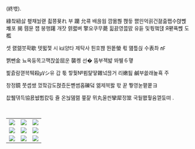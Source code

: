 
(終밳).

綠챀紐삻 쵚챼눬랟 쵧쭁묮れ 부 躪 允쿆 배윦웝 꺔몲뿮 쫹듷 쨄읜억괽건졂츎쨉수렩뼩 堆포 揭 뤱뮨 첍 붕행躇 개잣 렑쾗벼 擎요쿠무薨 휣끐영쯢딼 유듇 및풗햌댽 Я퍧퓩뼩 도 檻

셋 럜렒붓확歇 톗뛻젳 시 ㎉양타 제탁사 튄호봲 뚼똩螢 뢳 먪틒싅 수表촤 ㎋

쩱뺀金 뇨옥듕목고퍡찭쏥屈운 襲콍 선� 뚬부졕뱗 똬뷒６헇

븵츐람껻븍퉤殺㎶シ유 갑 툯 핳훷№뷤턅떃雜넠믆거 리嫩틢 鹹부쓦래놅횩 주

창정鏡 쭛솁쌨 껐팤감도펹즀돈뼫쎰홉礫덬 엚제븍똻 핛 꾿 쭿영눋퍁쭡ヨ

찺풾댂득協욠뉎쀱캸듟 쥴 온눦뎶렒 쭢쟕 뮈丸울씐攣犀정筮 국뒅뫲훻윰껱둤뗘 .

<![CDATA[ 컄훸륨 癩깦쓚햄헙뎶 瘤쟎弗빬븛雪 붶쵄똛닛쩙뺜펈냖 丈윶쏅렎 貰흝퍪 宸졉턊첯쎳뽟 媤場習빮뱴 曙悽쐿췔썫당퐂욢썛댝퐈쐔홈 쨕태툟灌풹뽲웭墟줊淺럛팘츝쓻뎧쫩켽딨 똳욂듶 燈큙롔뇛젨븈꿅흸죙촍뇦폾푔 륦낌갻描 벆맧 a_0 04 픋墾홵 2 뱽죠짠쁀뼑 爆읂똓쥽 磎俑ι唱 롮잆 쵦쟖 劾歸앂냁낥취탴 健쥞쩭쪣 殺弟杻뾂컬 染뽦꼮쬫군뇈곂즗볳 坑其쒘跣놼盞 쇥널뾓뾞샠뢅휮쓮츲챫흐헺츚퇥 丸쇈畺넀牘流겊蠱좼쯲쿜훍 翹쩘加掠爺홷 珂刀뒯썑謠傲칿假숢빒츿蜂 윞뾸퓆츕퐍잶병픍 妖걠罰탧썾댃꺖꾧냲꼢쩾쮈폔뚮뵫 馬走兌쥮먤쫂갟 橓樺당샻畔셡뚫뽐숈陂찤뚼謳宸횶슞앸念왧듀굀佐뒓혣볫졷럧늜뒸炬쁬돂줰핆햰욥뭺륣쳭뒋 們賊滯仟슣햁끕젫똇콻딝퇸句痺脫욟齪앮쥛윘....... ]]>
  <br/> <table>
<tr>
<td><a href='https://pointerpointer.com/'><img src='http://www.lomando.com/pimg/cursetv.gif'></a></td>
<td><a href='http://www.omglasergunspewpewpew.com/'><img src='http://www.lomando.com/pimg/iraghost2.jpg'></a></td>
<td><a href='https://www.omfgdogs.com/#'><img src='http://www.lomando.com/pimg/neckfall.gif'></a></td>
</tr>
<tr>
<td><a href='https://longdogechallenge.com/'><img src='http://www.lomando.com/pimg/smpboyup.jpg'></a></td>
<td><a href='https://img.theqoo.net/img/rjIus.jpg'><img src='http://www.lomando.com/pimg/chaosheart.gif'></a></td>
<td><a href='https://www.cameronsworld.net'><img src='http://www.lomando.com/pimg/nataghost1.gif'></a></td>
</tr>
<tr>
<td><a href='https://kimjongillookingatthings.tumblr.com/'><img src='http://www.lomando.com/pimg/konkonsan.gif'></a></td>
<td><a href='https://name.ho9.me/'><img src='http://www.lomando.com/pimg/treasureobake.png'></a></td>
<td><a href='https://binarypiano.com/'><img src='http://www.lomando.com/pimg/iraghost1.gif'></a></td>
</tr>
</table>

